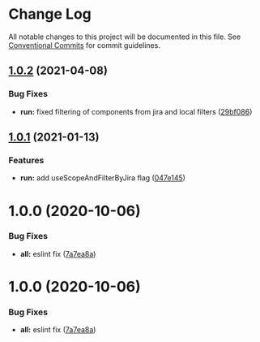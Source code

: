 # Change Log

All notable changes to this project will be documented in this file.
See [Conventional Commits](https://conventionalcommits.org) for commit guidelines.

## [1.0.2](https://github.com/xcritical-software/lernify/compare/v1.0.1...v1.0.2) (2021-04-08)


### Bug Fixes

* **run:** fixed filtering of components from jira and local filters ([29bf086](https://github.com/xcritical-software/lernify/commit/29bf086378ea85db224d3a1d20d452cef3c1c669))





## [1.0.1](https://github.com/xcritical-software/lernify/compare/v1.0.0...v1.0.1) (2021-01-13)


### Features

* **run:** add useScopeAndFilterByJira flag ([047e145](https://github.com/xcritical-software/lernify/commit/047e14584a0249485fe17a977f4229bb001fa868))





# 1.0.0 (2020-10-06)


### Bug Fixes

* **all:** eslint fix ([7a7ea8a](https://github.com/xcritical-software/lernify/commit/7a7ea8a8b20032573f221e35a5035ed631250f55))





# 1.0.0 (2020-10-06)


### Bug Fixes

* **all:** eslint fix ([7a7ea8a](https://github.com/xcritical-software/lernify/commit/7a7ea8a8b20032573f221e35a5035ed631250f55))
